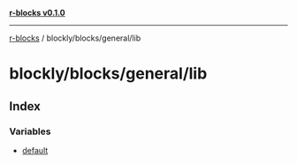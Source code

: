 [**r-blocks v0.1.0**](../../../../README.md)

***

[r-blocks](../../../../modules.md) / blockly/blocks/general/lib

# blockly/blocks/general/lib

## Index

### Variables

- [default](variables/default.md)
